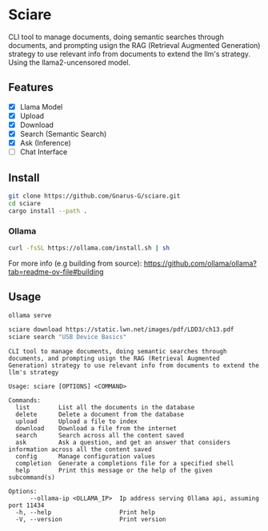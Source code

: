 # Sciare

CLI tool to manage documents, doing semantic searches through documents, and prompting usign the RAG (Retrieval Augmented Generation)
strategy to use relevant info from documents to extend the llm's strategy. Using the llama2-uncensored model.

## Features

- [x] Llama Model
- [x] Upload
- [x] Download
- [x] Search (Semantic Search)
- [x] Ask (Inference)
- [ ] Chat Interface

## Install

```sh
git clone https://github.com/Gnarus-G/sciare.git
cd sciare
cargo install --path .
```

### Ollama

```sh
curl -fsSL https://ollama.com/install.sh | sh
```

For more info (e.g building from source): https://github.com/ollama/ollama?tab=readme-ov-file#building

## Usage

```sh
ollama serve
```

```sh
sciare download https://static.lwn.net/images/pdf/LDD3/ch13.pdf
sciare search "USB Device Basics"
```

```
CLI tool to manage documents, doing semantic searches through documents, and prompting usign the RAG (Retrieval Augmented Generation) strategy to use relevant info from documents to extend the llm's strategy

Usage: sciare [OPTIONS] <COMMAND>

Commands:
  list        List all the documents in the database
  delete      Delete a document from the database
  upload      Upload a file to index
  download    Download a file from the internet
  search      Search across all the content saved
  ask         Ask a question, and get an answer that considers information across all the content saved
  config      Manage configuration values
  completion  Generate a completions file for a specified shell
  help        Print this message or the help of the given subcommand(s)

Options:
      --ollama-ip <OLLAMA_IP>  Ip address serving Ollama api, assuming port 11434
  -h, --help                   Print help
  -V, --version                Print version
```
